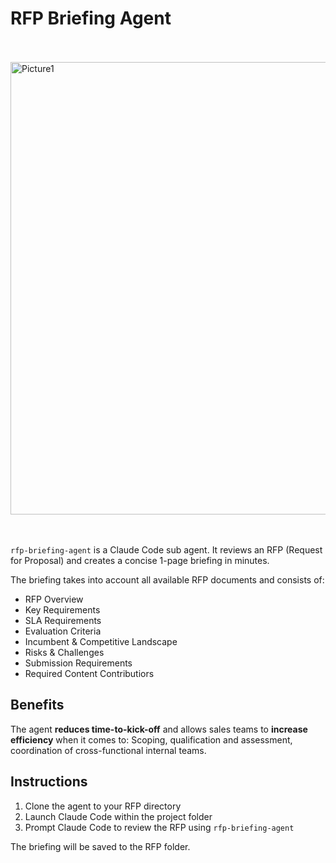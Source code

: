 # RFP Briefing Agent

<br><br> 
<img width="4207" height="724" alt="Picture1" src="https://github.com/user-attachments/assets/3ab01813-155d-4c34-adc1-a3c35bfccfa6" />
<br><br><br>

`rfp-briefing-agent` is a Claude Code sub agent. It reviews an RFP (Request for Proposal) and creates a concise 1-page briefing in minutes.

The briefing takes into account all available RFP documents and consists of:
* RFP Overview
* Key Requirements
* SLA Requirements
* Evaluation Criteria
* Incumbent & Competitive Landscape
* Risks & Challenges
* Submission Requirements
* Required Content Contributiors

## Benefits

The agent **reduces time-to-kick-off** and allows sales teams to **increase efficiency** when it comes to: Scoping, qualification and assessment, coordination of cross-functional internal teams.

## Instructions
1. Clone the agent to your RFP directory
2. Launch Claude Code within the project folder
3. Prompt Claude Code to review the RFP using `rfp-briefing-agent` <br>

The briefing will be saved to the RFP folder.
